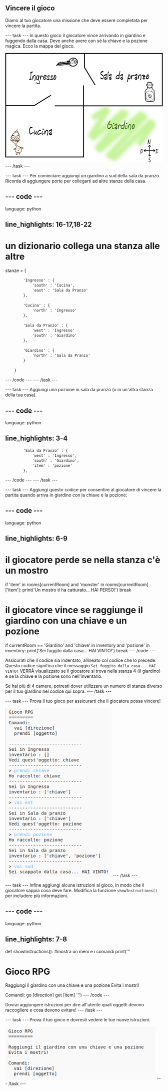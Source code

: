 ## Vincere il gioco

Diamo al tuo giocatore una missione che deve essere completata per vincere la partita.

\--- task \--- In questo gioco il giocatore vince arrivando in giardino e fuggendo dalla casa. Deve anche avere con sè la chiave e la pozione magica. Ecco la mappa del gioco.

![screenshot](images/rpg-final-map.png) \--- /task \---

\--- task \--- Per cominciare aggiungi un giardino a sud della sala da pranzo. Ricorda di aggiungere porte per collegarti ad altre stanze della casa.

## \--- code \---

language: python

## line_highlights: 16-17,18-22

# un dizionario collega una stanza alle altre

stanze = {

            'Ingresso' : {
                'south' : 'Cucina',
                'east' : 'Sala da Pranzo'
            },
    
            'Cucina' : {
                'north' : 'Ingresso'
            },
    
            'Sala da Pranzo' : {
                'west' : 'Ingresso'
                'south' : 'Giardino'
            },
    
            'Giardino' : {
                'north' : 'Sala da Pranzo'
            }
    
        }
    

\--- /code \--- \--- /task \---

\--- task \--- Aggiungi una pozione in sala da pranzo (o in un'altra stanza della tua casa).

## \--- code \---

language: python

## line_highlights: 3-4

            'Sala da Pranzo' : {
                'west' : 'Ingresso',
                'south' : 'Giardino',
                'item' : 'pozione'
            },
    

\--- /code \--- \--- /task \---

\--- task \--- Aggiungi questo codice per consentire al giocatore di vincere la partita quando arriva in giardino con la chiave e la pozione:

## \--- code \---

language: python

## line_highlights: 6-9

# il giocatore perde se nella stanza c'è un mostro

if 'item' in rooms\[currentRoom] and 'monster' in rooms[currentRoom\]\['item'\]: print('Un mostro ti ha catturato... HAI PERSO!') break

# il giocatore vince se raggiunge il giardino con una chiave e un pozione

if currentRoom == 'Giardino' and 'chiave' in inventory and 'pozione' in inventory: print('Sei fuggito dalla casa... HAI VINTO!') break \--- /code \---

Assicurati che il codice sia indentato, allineato col codice che lo precede. Questo codice significa che il messaggio `Sei fuggito dalla casa... HAI VINTO!` VERRÀ visualizzato se il giocatore si trova nella stanza 4 (il giardino) e se la chiave e la pozione sono nell'inventario.

Se hai più di 4 camere, potresti dover utilizzare un numero di stanza diverso per il tuo giardino nel codice qui sopra. \--- /task \---

\--- task \--- Prova il tuo gioco per assicurarti che il giocatore possa vincere!

![screenshot](images/rpg-win-test.png) \--- /task \---

\--- task \--- Infine aggiungi alcune istruzioni al gioco, in modo che il giocatore sappia cosa deve fare. Modifica la funzione `showInstructions()` per includere più informazioni.

## \--- code \---

language: python

## line_highlights: 7-8

def showInstructions(): #mostra un meni e i comandi print('''

# Gioco RPG

Raggiungi il giardino con una chiave e una pozione Evita i mostri!

Comandi: go [direction] get [item] ''') \--- /code \---

Dovrai aggiungere istruzioni per dire all'utente quali oggetti devono raccogliere e cosa devono evitare! \--- /task \---

\--- task \--- Prova il tuo gioco e dovresti vedere le tue nuove istruzioni.

![screenshot](images/rpg-instructions-test.png) \--- /task \---